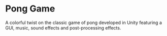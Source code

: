 # Pong Game
A colorful twist on the classic game of pong developed in Unity featuring a GUI, music, sound effects and post-processing effects. 
